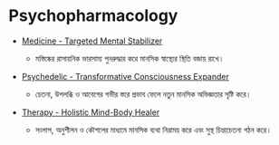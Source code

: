 # Psychopharmacology

- [Medicine - Targeted Mental Stabilizer](./Medicine.md)  
  - মস্তিষ্কের রাসায়নিক ভারসাম্য পুনরুদ্ধার করে মানসিক স্বাস্থ্যের স্থিতি বজায় রাখে।  

- [Psychedelic - Transformative Consciousness Expander](./Psychedelic.md)  
  - চেতনা, উপলব্ধি ও আবেগের গভীর স্তরে প্রভাব ফেলে নতুন মানসিক অভিজ্ঞতার সৃষ্টি করে।  

- [Therapy - Holistic Mind-Body Healer](./Therapy.md)  
  - সংলাপ, অনুশীলন ও কৌশলের মাধ্যমে মানসিক ব্যথা নিরাময় করে এবং সুস্থ চিন্তাচেতনা গঠন করে।
